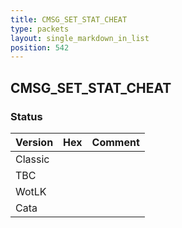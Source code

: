 ```yaml
---
title: CMSG_SET_STAT_CHEAT
type: packets
layout: single_markdown_in_list
position: 542
---
```


## CMSG_SET_STAT_CHEAT

### Status

Version | Hex | Comment
---------- | ---------- | ---------- 
Classic |  |  
TBC |  |  
WotLK |  |  
Cata |  |  
